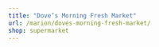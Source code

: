 ```yaml
---
title: "Dove’s Morning Fresh Market"
url: /marion/doves-morning-fresh-market/
shop: supermarket
---
```

